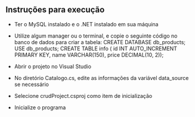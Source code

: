 ## Instruções para execução

- Ter o MySQL instalado e o .NET instalado em sua máquina
- Utilize algum manager ou o terminal, e copie o seguinte código no banco de dados para criar a tabela:
    CREATE DATABASE db_products;
    USE db_products;
    CREATE TABLE info (
    id INT AUTO_INCREMENT PRIMARY KEY,
    name VARCHAR(150),
    price DECIMAL(10, 2));

- Abrir o projeto no Visual Studio

- No diretório Catalogo.cs, edite as informações da variável data_source se necessário

- Selecione crudProject.csproj como item de inicialização

- Inicialize o programa

